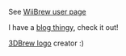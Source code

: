 See [WiiBrew user page](http://www.wiibrew.org/wiki/User:Bg4545)

I have a [blog thingy](http://wiisixtyfour.webs.com), check it out!

[3DBrew logo](http://www.3dbrew.org/w/images/3dbrew.png) creator :)